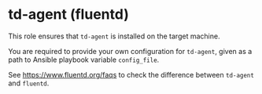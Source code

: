 # td-agent (fluentd)

This role ensures that `td-agent` is installed on the target machine.

You are required to provide your own configuration for `td-agent`, given as a path to Ansible
playbook variable `config_file`.

See <https://www.fluentd.org/faqs> to check the difference between `td-agent`
and `fluentd`.
